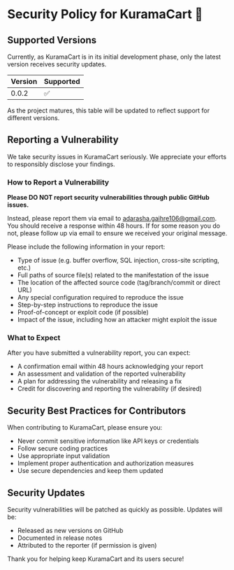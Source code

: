 # Security Policy for KuramaCart 🦊

## Supported Versions

Currently, as KuramaCart is in its initial development phase, only the latest version receives security updates.

| Version | Supported          |
| ------- | ------------------ |
| 0.0.2   | :white_check_mark: |

As the project matures, this table will be updated to reflect support for different versions.

## Reporting a Vulnerability

We take security issues in KuramaCart seriously. We appreciate your efforts to responsibly disclose your findings.

### How to Report a Vulnerability

**Please DO NOT report security vulnerabilities through public GitHub issues.**

Instead, please report them via email to [adarasha.gaihre106@gmail.com](mailto:adarasha.gaihre106@gmail.com). You should receive a response within 48 hours. If for some reason you do not, please follow up via email to ensure we received your original message.

Please include the following information in your report:

- Type of issue (e.g. buffer overflow, SQL injection, cross-site scripting, etc.)
- Full paths of source file(s) related to the manifestation of the issue
- The location of the affected source code (tag/branch/commit or direct URL)
- Any special configuration required to reproduce the issue
- Step-by-step instructions to reproduce the issue
- Proof-of-concept or exploit code (if possible)
- Impact of the issue, including how an attacker might exploit the issue

### What to Expect

After you have submitted a vulnerability report, you can expect:

- A confirmation email within 48 hours acknowledging your report
- An assessment and validation of the reported vulnerability
- A plan for addressing the vulnerability and releasing a fix
- Credit for discovering and reporting the vulnerability (if desired)

## Security Best Practices for Contributors

When contributing to KuramaCart, please ensure you:

- Never commit sensitive information like API keys or credentials
- Follow secure coding practices
- Use appropriate input validation
- Implement proper authentication and authorization measures
- Use secure dependencies and keep them updated

## Security Updates

Security vulnerabilities will be patched as quickly as possible. Updates will be:

- Released as new versions on GitHub
- Documented in release notes
- Attributed to the reporter (if permission is given)

Thank you for helping keep KuramaCart and its users secure!
